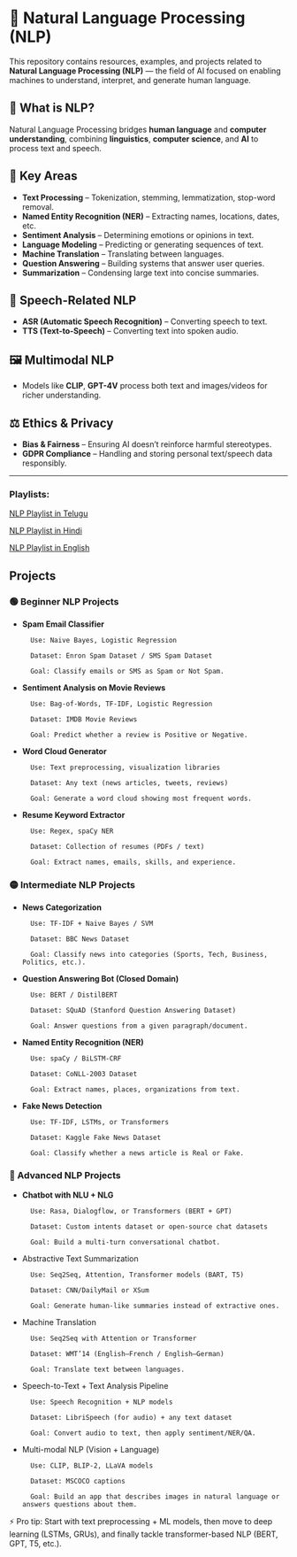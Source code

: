 # 🧠 Natural Language Processing (NLP)

This repository contains resources, examples, and projects related to **Natural Language Processing (NLP)** — the field of AI focused on enabling machines to understand, interpret, and generate human language.

## 📌 What is NLP?
Natural Language Processing bridges **human language** and **computer understanding**, combining **linguistics**, **computer science**, and **AI** to process text and speech.

## 🔑 Key Areas
- **Text Processing** – Tokenization, stemming, lemmatization, stop-word removal.
- **Named Entity Recognition (NER)** – Extracting names, locations, dates, etc.
- **Sentiment Analysis** – Determining emotions or opinions in text.
- **Language Modeling** – Predicting or generating sequences of text.
- **Machine Translation** – Translating between languages.
- **Question Answering** – Building systems that answer user queries.
- **Summarization** – Condensing large text into concise summaries.

## 🎤 Speech-Related NLP
- **ASR (Automatic Speech Recognition)** – Converting speech to text.
- **TTS (Text-to-Speech)** – Converting text into spoken audio.

## 🖼️ Multimodal NLP
- Models like **CLIP**, **GPT-4V** process both text and images/videos for richer understanding.

## ⚖️ Ethics & Privacy
- **Bias & Fairness** – Ensuring AI doesn’t reinforce harmful stereotypes.
- **GDPR Compliance** – Handling and storing personal text/speech data responsibly.

---
### Playlists:

[NLP Playlist in Telugu](https://www.youtube.com/playlist?list=PLVG0Zju2HPJfW2rqtu330DD-MaPk-bvMZ)

[NLP Playlist in Hindi](https://www.youtube.com/playlist?list=PLtCBuHKmdxOefxJhd6u8KY9vTN8G5D5yG)

[NLP Playlist in English](https://www.youtube.com/playlist?list=PLeo1K3hjS3uuvuAXhYjV2lMEShq2UYSwX)

## Projects

### 🟢 Beginner NLP Projects

- **Spam Email Classifier**

        Use: Naive Bayes, Logistic Regression
        
        Dataset: Enron Spam Dataset / SMS Spam Dataset
        
        Goal: Classify emails or SMS as Spam or Not Spam.

- **Sentiment Analysis on Movie Reviews**

        Use: Bag-of-Words, TF-IDF, Logistic Regression
        
        Dataset: IMDB Movie Reviews
        
        Goal: Predict whether a review is Positive or Negative.

- **Word Cloud Generator**

        Use: Text preprocessing, visualization libraries
        
        Dataset: Any text (news articles, tweets, reviews)
        
        Goal: Generate a word cloud showing most frequent words.

- **Resume Keyword Extractor**

        Use: Regex, spaCy NER
        
        Dataset: Collection of resumes (PDFs / text)
        
        Goal: Extract names, emails, skills, and experience.

### 🟡 Intermediate NLP Projects

- **News Categorization**

        Use: TF-IDF + Naive Bayes / SVM
        
        Dataset: BBC News Dataset
        
        Goal: Classify news into categories (Sports, Tech, Business, Politics, etc.).

- **Question Answering Bot (Closed Domain)**

        Use: BERT / DistilBERT
        
        Dataset: SQuAD (Stanford Question Answering Dataset)
        
        Goal: Answer questions from a given paragraph/document.

- **Named Entity Recognition (NER)**
  
        Use: spaCy / BiLSTM-CRF
        
        Dataset: CoNLL-2003 Dataset
        
        Goal: Extract names, places, organizations from text.

- **Fake News Detection**

        Use: TF-IDF, LSTMs, or Transformers
        
        Dataset: Kaggle Fake News Dataset
        
        Goal: Classify whether a news article is Real or Fake.

### 🔴 Advanced NLP Projects

- **Chatbot with NLU + NLG**

        Use: Rasa, Dialogflow, or Transformers (BERT + GPT)
        
        Dataset: Custom intents dataset or open-source chat datasets
        
        Goal: Build a multi-turn conversational chatbot.

- Abstractive Text Summarization

        Use: Seq2Seq, Attention, Transformer models (BART, T5)
        
        Dataset: CNN/DailyMail or XSum
        
        Goal: Generate human-like summaries instead of extractive ones.

- Machine Translation

        Use: Seq2Seq with Attention or Transformer
        
        Dataset: WMT’14 (English–French / English–German)
        
        Goal: Translate text between languages.

- Speech-to-Text + Text Analysis Pipeline

        Use: Speech Recognition + NLP models
        
        Dataset: LibriSpeech (for audio) + any text dataset
        
        Goal: Convert audio to text, then apply sentiment/NER/QA.

- Multi-modal NLP (Vision + Language)

        Use: CLIP, BLIP-2, LLaVA models
        
        Dataset: MSCOCO captions
        
        Goal: Build an app that describes images in natural language or answers questions about them.

⚡ Pro tip: Start with text preprocessing + ML models, then move to deep learning (LSTMs, GRUs), and finally tackle transformer-based NLP (BERT, GPT, T5, etc.).


